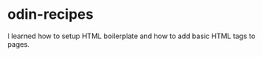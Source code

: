 # odin-recipes
I learned how to setup HTML boilerplate and how to add basic HTML tags to pages.
    